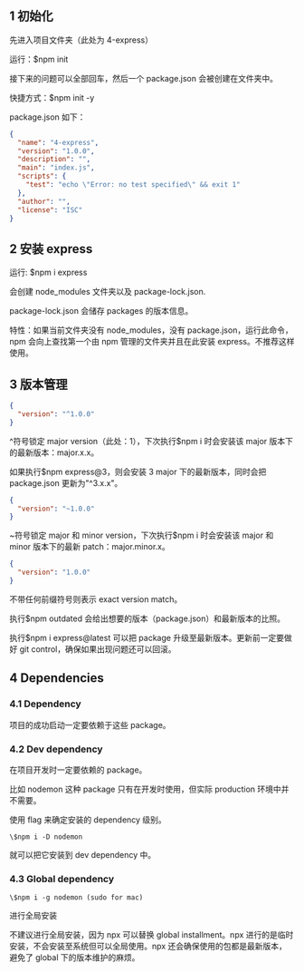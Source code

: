 ## 1 初始化

先进入项目文件夹（此处为 4-express）

运行：\$npm init

接下来的问题可以全部回车，然后一个 package.json 会被创建在文件夹中。

快捷方式：\$npm init -y

package.json 如下：

```json
{
  "name": "4-express",
  "version": "1.0.0",
  "description": "",
  "main": "index.js",
  "scripts": {
    "test": "echo \"Error: no test specified\" && exit 1"
  },
  "author": "",
  "license": "ISC"
}
```

## 2 安装 express

运行: \$npm i express

会创建 node_modules 文件夹以及 package-lock.json.

package-lock.json 会储存 packages 的版本信息。

特性：如果当前文件夹没有 node_modules，没有 package.json，运行此命令，npm 会向上查找第一个由 npm 管理的文件夹并且在此安装 express。不推荐这样使用。

## 3 版本管理

```json
{
  "version": "^1.0.0"
}
```

^符号锁定 major version（此处：1），下次执行\$npm i 时会安装该 major 版本下的最新版本：major.x.x。

如果执行$npm express@3，则会安装 3 major 下的最新版本，同时会把 package.json 更新为"^3.x.x"。

```json
{
  "version": "~1.0.0"
}
```

~符号锁定 major 和 minor version，下次执行$npm i 时会安装该 major 和 minor 版本下的最新 patch：major.minor.x。

```json
{
  "version": "1.0.0"
}
```

不带任何前缀符号则表示 exact version match。

执行$npm outdated 会给出想要的版本（package.json）和最新版本的比照。

执行$npm i express@latest 可以把 package 升级至最新版本。更新前一定要做好 git control，确保如果出现问题还可以回滚。

## 4 Dependencies

### 4.1 Dependency

项目的成功启动一定要依赖于这些 package。

### 4.2 Dev dependency

在项目开发时一定要依赖的 package。

比如 nodemon 这种 package 只有在开发时使用，但实际 production 环境中并不需要。

使用 flag 来确定安装的 dependency 级别。

```
\$npm i -D nodemon
```

就可以把它安装到 dev dependency 中。

### 4.3 Global dependency

```
\$npm i -g nodemon (sudo for mac)
```

进行全局安装

不建议进行全局安装，因为 npx 可以替换 global installment。npx 进行的是临时安装，不会安装至系统但可以全局使用。npx 还会确保使用的包都是最新版本，避免了 global 下的版本维护的麻烦。
